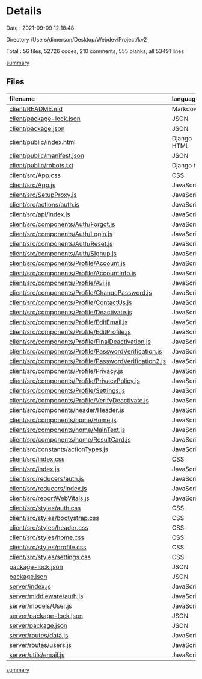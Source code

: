 # Details

Date : 2021-09-09 12:18:48

Directory /Users/dimerson/Desktop/Webdev/Project/kv2

Total : 56 files,  52726 codes, 210 comments, 555 blanks, all 53491 lines

[summary](results.md)

## Files
| filename | language | code | comment | blank | total |
| :--- | :--- | ---: | ---: | ---: | ---: |
| [client/README.md](/client/README.md) | Markdown | 38 | 0 | 33 | 71 |
| [client/package-lock.json](/client/package-lock.json) | JSON | 39,717 | 0 | 1 | 39,718 |
| [client/package.json](/client/package.json) | JSON | 58 | 0 | 1 | 59 |
| [client/public/index.html](/client/public/index.html) | Django HTML | 40 | 0 | 4 | 44 |
| [client/public/manifest.json](/client/public/manifest.json) | JSON | 25 | 0 | 1 | 26 |
| [client/public/robots.txt](/client/public/robots.txt) | Django txt | 3 | 0 | 1 | 4 |
| [client/src/App.css](/client/src/App.css) | CSS | 20 | 0 | 5 | 25 |
| [client/src/App.js](/client/src/App.js) | JavaScript | 51 | 1 | 3 | 55 |
| [client/src/SetupProxy.js](/client/src/SetupProxy.js) | JavaScript | 9 | 1 | 1 | 11 |
| [client/src/actions/auth.js](/client/src/actions/auth.js) | JavaScript | 22 | 0 | 8 | 30 |
| [client/src/api/index.js](/client/src/api/index.js) | JavaScript | 14 | 0 | 5 | 19 |
| [client/src/components/Auth/Forgot.js](/client/src/components/Auth/Forgot.js) | JavaScript | 64 | 0 | 11 | 75 |
| [client/src/components/Auth/Login.js](/client/src/components/Auth/Login.js) | JavaScript | 74 | 0 | 13 | 87 |
| [client/src/components/Auth/Reset.js](/client/src/components/Auth/Reset.js) | JavaScript | 69 | 0 | 10 | 79 |
| [client/src/components/Auth/Signup.js](/client/src/components/Auth/Signup.js) | JavaScript | 129 | 30 | 17 | 176 |
| [client/src/components/Profile/Account.js](/client/src/components/Profile/Account.js) | JavaScript | 57 | 0 | 5 | 62 |
| [client/src/components/Profile/AccountInfo.js](/client/src/components/Profile/AccountInfo.js) | JavaScript | 59 | 0 | 5 | 64 |
| [client/src/components/Profile/Avi.js](/client/src/components/Profile/Avi.js) | JavaScript | 31 | 8 | 1 | 40 |
| [client/src/components/Profile/ChangePassword.js](/client/src/components/Profile/ChangePassword.js) | JavaScript | 145 | 1 | 18 | 164 |
| [client/src/components/Profile/ContactUs.js](/client/src/components/Profile/ContactUs.js) | JavaScript | 20 | 0 | 3 | 23 |
| [client/src/components/Profile/Deactivate.js](/client/src/components/Profile/Deactivate.js) | JavaScript | 41 | 0 | 4 | 45 |
| [client/src/components/Profile/EditEmail.js](/client/src/components/Profile/EditEmail.js) | JavaScript | 117 | 4 | 15 | 136 |
| [client/src/components/Profile/EditProfile.js](/client/src/components/Profile/EditProfile.js) | JavaScript | 231 | 24 | 26 | 281 |
| [client/src/components/Profile/FinalDeactivation.js](/client/src/components/Profile/FinalDeactivation.js) | JavaScript | 105 | 0 | 12 | 117 |
| [client/src/components/Profile/PasswordVerification.js](/client/src/components/Profile/PasswordVerification.js) | JavaScript | 85 | 0 | 11 | 96 |
| [client/src/components/Profile/PasswordVerification2.js](/client/src/components/Profile/PasswordVerification2.js) | JavaScript | 85 | 0 | 11 | 96 |
| [client/src/components/Profile/Privacy.js](/client/src/components/Profile/Privacy.js) | JavaScript | 37 | 0 | 5 | 42 |
| [client/src/components/Profile/PrivacyPolicy.js](/client/src/components/Profile/PrivacyPolicy.js) | JavaScript | 21 | 0 | 3 | 24 |
| [client/src/components/Profile/Settings.js](/client/src/components/Profile/Settings.js) | JavaScript | 40 | 7 | 5 | 52 |
| [client/src/components/Profile/VerifyDeactivate.js](/client/src/components/Profile/VerifyDeactivate.js) | JavaScript | 84 | 0 | 11 | 95 |
| [client/src/components/header/Header.js](/client/src/components/header/Header.js) | JavaScript | 123 | 37 | 19 | 179 |
| [client/src/components/home/Home.js](/client/src/components/home/Home.js) | JavaScript | 11 | 0 | 3 | 14 |
| [client/src/components/home/MainText.js](/client/src/components/home/MainText.js) | JavaScript | 165 | 11 | 15 | 191 |
| [client/src/components/home/ResultCard.js](/client/src/components/home/ResultCard.js) | JavaScript | 123 | 16 | 14 | 153 |
| [client/src/constants/actionTypes.js](/client/src/constants/actionTypes.js) | JavaScript | 2 | 0 | 1 | 3 |
| [client/src/index.css](/client/src/index.css) | CSS | 12 | 0 | 2 | 14 |
| [client/src/index.js](/client/src/index.js) | JavaScript | 17 | 3 | 5 | 25 |
| [client/src/reducers/auth.js](/client/src/reducers/auth.js) | JavaScript | 14 | 0 | 4 | 18 |
| [client/src/reducers/index.js](/client/src/reducers/index.js) | JavaScript | 3 | 0 | 3 | 6 |
| [client/src/reportWebVitals.js](/client/src/reportWebVitals.js) | JavaScript | 12 | 0 | 2 | 14 |
| [client/src/styles/auth.css](/client/src/styles/auth.css) | CSS | 154 | 0 | 30 | 184 |
| [client/src/styles/bootystrap.css](/client/src/styles/bootystrap.css) | CSS | 2,985 | 0 | 2 | 2,987 |
| [client/src/styles/header.css](/client/src/styles/header.css) | CSS | 143 | 9 | 28 | 180 |
| [client/src/styles/home.css](/client/src/styles/home.css) | CSS | 150 | 0 | 30 | 180 |
| [client/src/styles/profile.css](/client/src/styles/profile.css) | CSS | 163 | 14 | 25 | 202 |
| [client/src/styles/settings.css](/client/src/styles/settings.css) | CSS | 304 | 9 | 48 | 361 |
| [package-lock.json](/package-lock.json) | JSON | 985 | 0 | 1 | 986 |
| [package.json](/package.json) | JSON | 17 | 0 | 1 | 18 |
| [server/index.js](/server/index.js) | JavaScript | 20 | 2 | 7 | 29 |
| [server/middleware/auth.js](/server/middleware/auth.js) | JavaScript | 21 | 1 | 2 | 24 |
| [server/models/User.js](/server/models/User.js) | JavaScript | 43 | 0 | 11 | 54 |
| [server/package-lock.json](/server/package-lock.json) | JSON | 5,505 | 0 | 1 | 5,506 |
| [server/package.json](/server/package.json) | JSON | 39 | 0 | 1 | 40 |
| [server/routes/data.js](/server/routes/data.js) | JavaScript | 13 | 0 | 3 | 16 |
| [server/routes/users.js](/server/routes/users.js) | JavaScript | 191 | 29 | 43 | 263 |
| [server/utils/email.js](/server/utils/email.js) | JavaScript | 20 | 3 | 5 | 28 |

[summary](results.md)